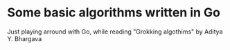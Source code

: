 # Some basic algorithms written in Go

Just playing arround with Go, while reading "Grokking algothims" by Aditya Y. Bhargava

